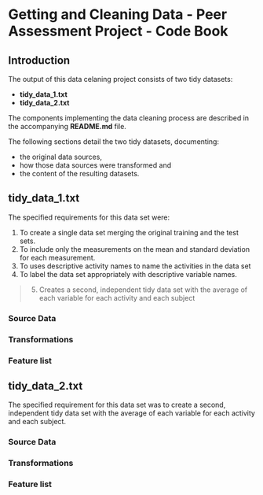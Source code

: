 # Getting and Cleaning Data - Peer Assessment Project  - Code Book

## Introduction
The output of this data celaning project consists of two tidy datasets: 
* **tidy_data_1.txt** 
* **tidy_data_2.txt** 

The components implementing the data cleaning process are described in the accompanying **README.md** file.

The following sections detail the two tidy datasets, documenting:
* the original data sources, 
* how those data sources were transformed and
* the content of the resulting datasets.

## tidy_data_1.txt
The specified requirements for this data set were:
1. To create a single data set merging the original training and the test sets.  
2. To include only the measurements on the mean and standard deviation for each measurement.   
3. To uses descriptive activity names to name the activities in the data set  
4. To label the data set appropriately with descriptive variable names.   
> 5. Creates a second, independent tidy data set with the average of each variable for each activity and each subject  
### Source Data
### Transformations
### Feature list

## tidy_data_2.txt  
The specified requirement for this data set was to create a second, independent tidy data set with the average of each variable for each activity and each subject.
### Source Data
### Transformations
### Feature list